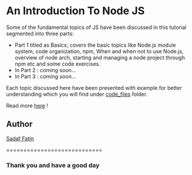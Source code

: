 An Introduction To Node JS
============================

Some of the fundamental topics of JS have been discussed in this tutorial segmented into three parts:

- Part 1 titled as Basics; covers the basic topics like Node.js module system, code organization, npm, When and when not to use Node.js, overview of node arch, starting and managing a node project through npm etc and some code exercises.
- In Part 2 : coming soon...
- In Part 3 : coming soon...

Each topic discussed here have been presented with example for better understanding which you will find under [code_files](./code_files) folder.

Read more [here](./node.pdf) !

## Author
[Sadaf Fatin](http://sadaffatin.creatorlink.net/)

============================
### Thank you and have a good day


